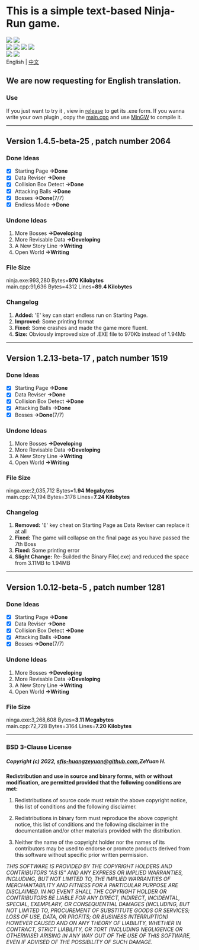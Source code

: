 # This is a simple text-based Ninja-Run game.
![](https://img.shields.io/github/languages/top/sfls-huangzeyuan/Ninja-Run?color=red&label=C%2B%2B&logo=C%2B%2B&logoColor=lightblue)
[![](https://img.shields.io/github/license/sfls-huangzeyuan/Ninja-Run)](https://github.com/sfls-huangzeyuan/Ninja-Run/blob/main/LICENSE)
<br>
![](https://img.shields.io/github/release-date/sfls-huangzeyuan/Ninja-Run?logo=github)
![](https://img.shields.io/github/release-date-pre/sfls-huangzeyuan/Ninja-Run?label=pre-release)
![](https://img.shields.io/github/v/release/sfls-huangzeyuan/Ninja-Run?logo=github)
![](https://img.shields.io/github/last-commit/sfls-huangzeyuan/Ninja-Run?logo=github)
<br>
![](https://img.shields.io/github/repo-size/sfls-huangzeyuan/Ninja-Run)
![](https://img.shields.io/github/issues/sfls-huangzeyuan/Ninga-Run)
<br>
English | [中文](https://github.com/sfls-huangzeyuan/Ninja-Run/blob/main/README_CN.md#%E8%BF%99%E6%98%AF%E4%B8%80%E4%B8%AA%E6%96%87%E5%AD%97%E5%BF%8D%E8%80%85%E8%B7%91%E9%85%B7%E6%B8%B8%E6%88%8F)
<br>
## We are now requesting for English translation.

### Use
If you just want to try it , view in [release](https://github.com/sfls-huangzeyuan/Ninga-Run/releases/tag/Ver1.2-beta) to get its .exe form.
If you wanna write your own plugin , copy the [main.cpp](https://github.com/sfls-huangzeyuan/Ninga-Run/blob/main/main.cpp) and use [MinGW](https://sourceforge.net/projects/mingw/) to compile it.

---
## Version 1.4.5-beta-25 , patch number 2064
### Done Ideas
- [x]  Starting Page **->Done**
- [x]  Data Reviser **->Done**
- [x]  Collision Box Detect **->Done**
- [x]  Attacking Balls **->Done**
- [x]  Bosses **->Done**(7/7)
- [x]  Endless Mode **->Done**
### Undone Ideas
1.  More Bosses **->Developing**
2.  More Revisable Data **->Developing**
3.  A New Story Line **->Writing**
4.  Open World **->Writing**
### File Size
ninja.exe:993,280 Bytes=**970 Kilobytes**
</br>
main.cpp:91,636 Bytes=4312 Lines=**89.4 Kilobytes**
### Changelog
1. **Added:** 'E' key can start endless run on Starting Page.
2. **Improved:** Some printing format
3. **Fixed:** Some crashes and made the game more fluent.
4. **Size:** Obviously improved size of .EXE file to 970Kb instead of 1.94Mb
---
## Version 1.2.13-beta-17 , patch number 1519
### Done Ideas
- [x]  Starting Page **->Done**
- [x]  Data Reviser **->Done**
- [x]  Collision Box Detect **->Done**
- [x]  Attacking Balls **->Done**
- [x]  Bosses **->Done**(7/7)
### Undone Ideas
1.  More Bosses **->Developing**
2.  More Revisable Data **->Developing**
3.  A New Story Line **->Writing**
4.  Open World **->Writing**
### File Size
ninga.exe:2,035,712 Bytes=**1.94 Megabytes**
</br>
main.cpp:74,194 Bytes=3178 Lines=**7.24 Kilobytes**
### Changelog
1. **Removed:** 'E' key cheat on Starting Page as Data Reviser can replace it at all
2. **Fixed:** The game will collapse on the final page as you have passed the 7th Boss
3. **Fixed:** Some printing error
4. **Slight Change:** Re-Builded the Binary File(.exe) and reduced the space from 3.11MB to 1.94MB
---
## Version 1.0.12-beta-5 , patch number 1281
### Done Ideas
- [x]  Starting Page **->Done**
- [x]  Data Reviser **->Done**
- [x]  Collision Box Detect **->Done**
- [x]  Attacking Balls **->Done**
- [x]  Bosses **->Done**(7/7)
### Undone Ideas
1.  More Bosses **->Developing**
2.  More Revisable Data **->Developing**
3.  A New Story Line **->Writing**
4.  Open World **->Writing**
### File Size
ninga.exe:3,268,608 Bytes=**3.11 Megabytes**
</br>
main.cpp:72,728 Bytes=3164 Lines=**7.20 Kilobytes**

---
### BSD 3-Clause License

##### Copyright (c) 2022, [sfls-huangzeyuan@github.com](https://github.com/sfls-huangzeyuan),ZeYuan H.

**Redistribution and use in source and binary forms, with or without
modification, are permitted provided that the following conditions are met:**

1. Redistributions of source code must retain the above copyright notice, this
   list of conditions and the following disclaimer.

2. Redistributions in binary form must reproduce the above copyright notice,
   this list of conditions and the following disclaimer in the documentation
   and/or other materials provided with the distribution.

3. Neither the name of the copyright holder nor the names of its
   contributors may be used to endorse or promote products derived from
   this software without specific prior written permission.

_THIS SOFTWARE IS PROVIDED BY THE COPYRIGHT HOLDERS AND CONTRIBUTORS "AS IS"
AND ANY EXPRESS OR IMPLIED WARRANTIES, INCLUDING, BUT NOT LIMITED TO, THE
IMPLIED WARRANTIES OF MERCHANTABILITY AND FITNESS FOR A PARTICULAR PURPOSE ARE
DISCLAIMED. IN NO EVENT SHALL THE COPYRIGHT HOLDER OR CONTRIBUTORS BE LIABLE
FOR ANY DIRECT, INDIRECT, INCIDENTAL, SPECIAL, EXEMPLARY, OR CONSEQUENTIAL
DAMAGES (INCLUDING, BUT NOT LIMITED TO, PROCUREMENT OF SUBSTITUTE GOODS OR
SERVICES; LOSS OF USE, DATA, OR PROFITS; OR BUSINESS INTERRUPTION) HOWEVER
CAUSED AND ON ANY THEORY OF LIABILITY, WHETHER IN CONTRACT, STRICT LIABILITY,
OR TORT (INCLUDING NEGLIGENCE OR OTHERWISE) ARISING IN ANY WAY OUT OF THE USE
OF THIS SOFTWARE, EVEN IF ADVISED OF THE POSSIBILITY OF SUCH DAMAGE._

